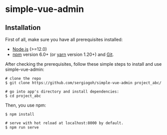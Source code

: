 # simple-vue-admin

## Installation

First of all, make sure you have all prerequisites installed:
- [Node.js](https://nodejs.org/en/) (>=12.0)
- [npm](https://www.npmjs.com/get-npm) version 6.0+ (or [yarn](https://yarnpkg.com/lang/en/docs/install/#mac-stable) version 1.20+)  and [Git](https://git-scm.com/).

After checking the prerequisites, follow these simple steps to install and use simple-vue-admin:

```
# clone the repo
$ git clone https://github.com/sergiogoh/simple-vue-admin project_abc/

# go into app's directory and install dependencies:
$ cd project_abc

```

Then, you use npm:

```
$ npm install

# serve with hot reload at localhost:8000 by default.
$ npm run serve

```
